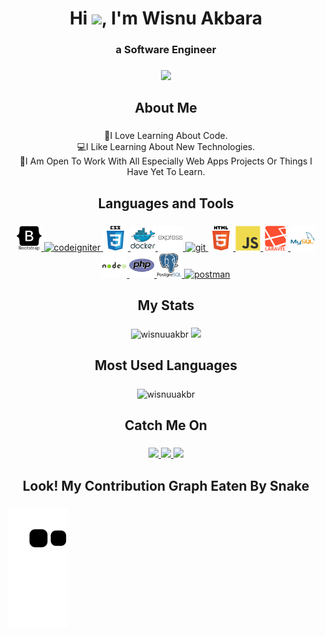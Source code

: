 <h1 align="center">Hi <img src="https://raw.githubusercontent.com/syedareehaquasar/syedareehaquasar/master/gifs/Hi.gif" width="30px">, I'm Wisnu Akbara</h1>
<h3 align="center">a Software Engineer</h3>

###

<div align="center">
  <img height="" src="https://github.com/amandewatnitrr/amandewatnitrr/blob/main/header_.png"  />
</div>

###

<h2 align="center">About Me</h2>

###

<p align="center">🤖I Love Learning About Code.<br>💻I Like Learning About New Technologies.<br>🤝I Am Open To Work With All Especially Web Apps Projects Or Things I Have Yet To Learn.</p>

###

<h2 align="center">Languages and Tools</h2>

###

<div align="center">
  <a href="https://getbootstrap.com" target="_blank" rel="noreferrer"> <img src="https://raw.githubusercontent.com/devicons/devicon/master/icons/bootstrap/bootstrap-plain-wordmark.svg" alt="bootstrap" width="40" height="40"/> </a> <a href="https://codeigniter.com" target="_blank" rel="noreferrer"> <img src="https://cdn.worldvectorlogo.com/logos/codeigniter.svg" alt="codeigniter" width="40" height="40"/> </a> <a href="https://www.w3schools.com/css/" target="_blank" rel="noreferrer"> <img src="https://raw.githubusercontent.com/devicons/devicon/master/icons/css3/css3-original-wordmark.svg" alt="css3" width="40" height="40"/> </a> <a href="https://www.docker.com/" target="_blank" rel="noreferrer"> <img src="https://raw.githubusercontent.com/devicons/devicon/master/icons/docker/docker-original-wordmark.svg" alt="docker" width="40" height="40"/> </a> <a href="https://expressjs.com" target="_blank" rel="noreferrer"> <img src="https://raw.githubusercontent.com/devicons/devicon/master/icons/express/express-original-wordmark.svg" alt="express" width="40" height="40"/> </a> <a href="https://git-scm.com/" target="_blank" rel="noreferrer"> <img src="https://www.vectorlogo.zone/logos/git-scm/git-scm-icon.svg" alt="git" width="40" height="40"/> </a> <a href="https://www.w3.org/html/" target="_blank" rel="noreferrer"> <img src="https://raw.githubusercontent.com/devicons/devicon/master/icons/html5/html5-original-wordmark.svg" alt="html5" width="40" height="40"/> </a> <a href="https://developer.mozilla.org/en-US/docs/Web/JavaScript" target="_blank" rel="noreferrer"> <img src="https://raw.githubusercontent.com/devicons/devicon/master/icons/javascript/javascript-original.svg" alt="javascript" width="40" height="40"/> </a> <a href="https://laravel.com/" target="_blank" rel="noreferrer"> <img src="https://raw.githubusercontent.com/devicons/devicon/master/icons/laravel/laravel-plain-wordmark.svg" alt="laravel" width="40" height="40"/> </a> <a href="https://www.mysql.com/" target="_blank" rel="noreferrer"> <img src="https://raw.githubusercontent.com/devicons/devicon/master/icons/mysql/mysql-original-wordmark.svg" alt="mysql" width="40" height="40"/> </a> <a href="https://nodejs.org" target="_blank" rel="noreferrer"> <img src="https://raw.githubusercontent.com/devicons/devicon/master/icons/nodejs/nodejs-original-wordmark.svg" alt="nodejs" width="40" height="40"/> </a> <a href="https://www.php.net" target="_blank" rel="noreferrer"> <img src="https://raw.githubusercontent.com/devicons/devicon/master/icons/php/php-original.svg" alt="php" width="40" height="40"/> </a> <a href="https://www.postgresql.org" target="_blank" rel="noreferrer"> <img src="https://raw.githubusercontent.com/devicons/devicon/master/icons/postgresql/postgresql-original-wordmark.svg" alt="postgresql" width="40" height="40"/> </a> <a href="https://postman.com" target="_blank" rel="noreferrer"> <img src="https://www.vectorlogo.zone/logos/getpostman/getpostman-icon.svg" alt="postman" width="40" height="40"/> </a>
</div>

###

<h2 align="center">My Stats</h2>

###

<div align="center">
  <img src="https://github-readme-stats.vercel.app/api?username=wisnuuakbr&show_icons=true&theme=tokyonight&locale=en&layout=compact"&locale=en" alt="wisnuuakbr" height="150" />
  <img src="https://streak-stats.demolab.com?user=wisnuuakbr&theme=tokyonight" height="150"/>
</div>

###

<h2 align="center">Most Used Languages</h2>

###

<div align="center">
    <img align="center" src="https://github-readme-stats.vercel.app/api/top-langs?username=wisnuuakbr&show_icons=true&theme=tokyonight&locale=en&layout=compact" alt="wisnuuakbr" />
</div>

###

<h2 align="center">Catch Me On</h2>

###

<div aling="center">
  <p align="center">
    <a href="https://www.linkedin.com/in/wisnuakbara/">
      <img src="https://img.shields.io/badge/LinkedIn-0077B5?style=for-the-badge&logo=linkedin&logoColor=white" />
    </a>
    <a href="https://www.instagram.com/wisnuuakbr_/">
      <img src="https://img.shields.io/badge/Instagram-C0007A?style=for-the-badge&logo=instagram&logoColor=white" />
    </a>
    <a href="mailto:wisnuuakbr@gmail.com">
      <img src="https://img.shields.io/badge/Gmail-D14836?style=for-the-badge&logo=gmail&logoColor=white" />
    </a>
  </p>
</div>

###
                                                                                                         
<h2 align="center">Look! My Contribution Graph Eaten By Snake</h2>
                  
###

![snake gif](https://github.com/wisnuuakbr/wisnuaero/blob/output/github-contribution-grid-snake.svg)

###
